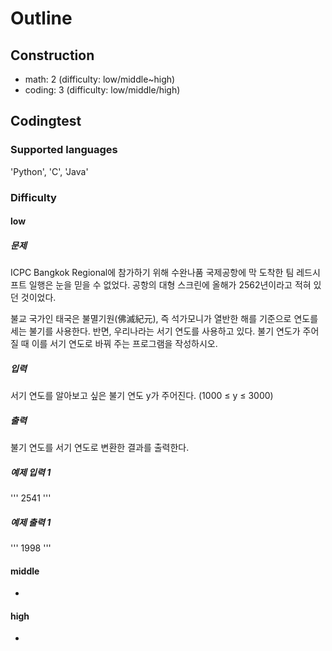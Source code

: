 # Outline

## Construction
- math: 2 (difficulty: low/middle~high)
- coding: 3 (difficulty: low/middle/high)

## Codingtest
### Supported languages
'Python', 'C', 'Java'
### Difficulty
#### low
##### 문제
ICPC Bangkok Regional에 참가하기 위해 수완나품 국제공항에 막 도착한 팀 레드시프트 일행은 눈을 믿을 수 없었다. 공항의 대형 스크린에 올해가 2562년이라고 적혀 있던 것이었다.

불교 국가인 태국은 불멸기원(佛滅紀元), 즉 석가모니가 열반한 해를 기준으로 연도를 세는 불기를 사용한다. 반면, 우리나라는 서기 연도를 사용하고 있다. 불기 연도가 주어질 때 이를 서기 연도로 바꿔 주는 프로그램을 작성하시오.

##### 입력
서기 연도를 알아보고 싶은 불기 연도 y가 주어진다. (1000 ≤ y ≤ 3000)

##### 출력
불기 연도를 서기 연도로 변환한 결과를 출력한다.

##### 예제 입력 1
'''
2541
'''

##### 예제 출력 1
'''
1998
'''

#### middle
-
#### high
-
